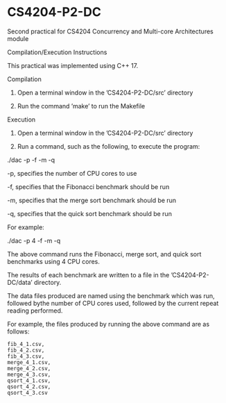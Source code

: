# CS4204-P2-DC
Second practical for CS4204 Concurrency and Multi-core Architectures module

Compilation/Execution Instructions

This practical was implemented using C++ 17.

Compilation

1.  Open a terminal window in the ’CS4204-P2-DC/src’ directory

2.  Run the command ’make’ to run the Makefile

Execution

1.  Open a terminal window in the ’CS4204-P2-DC/src’ directory

2.  Run a command, such as the following, to execute the program:

./dac -p <num cores to use> -f -m -q 

-p, specifies the number of CPU cores to use

-f, specifies that the Fibonacci benchmark should be run

-m, specifies that the merge sort benchmark should be run

-q, specifies that the quick sort benchmark should be run

For example:

./dac -p 4 -f -m -q

The above command runs the Fibonacci, merge sort, and quick sort benchmarks using 4 CPU cores.

The results of each benchmark are written to a file in the ’CS4204-P2-DC/data’ directory.

The  data  files  produced  are  named  using  the  benchmark  which  was  run,  followed  bythe number of CPU cores used, followed by the current repeat reading performed.

For example, the files produced by running the above command are as follows:

    fib_4_1.csv, 
    fib_4_2.csv, 
    fib_4_3.csv,
    merge_4_1.csv, 
    merge_4_2.csv, 
    merge_4_3.csv,
    qsort_4_1.csv, 
    qsort_4_2.csv, 
    qsort_4_3.csv

